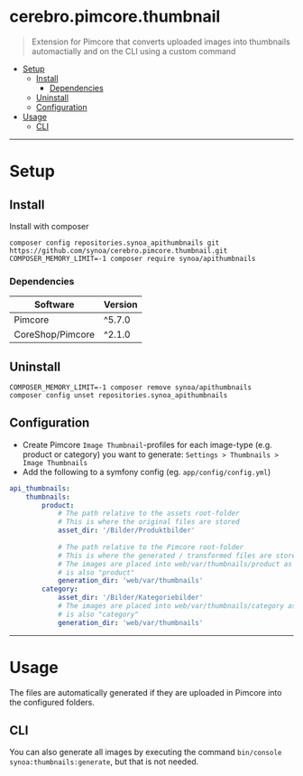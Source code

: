 <h1>cerebro.pimcore.thumbnail</h1>

> Extension for Pimcore that converts uploaded images into thumbnails automactially and on the CLI using a custom command

- [Setup](#setup)
  - [Install](#install)
    - [Dependencies](#dependencies)
  - [Uninstall](#uninstall)
  - [Configuration](#configuration)
- [Usage](#usage)
  - [CLI](#cli)

---

# Setup

## Install

Install with composer

```
composer config repositories.synoa_apithumbnails git https://github.com/synoa/cerebro.pimcore.thumbnail.git
COMPOSER_MEMORY_LIMIT=-1 composer require synoa/apithumbnails
```

### Dependencies

| Software | Version |
| --- | --- |
| Pimcore | ^5.7.0||^6.0.0 |
| CoreShop/Pimcore | ^2.1.0 | 


## Uninstall

```
COMPOSER_MEMORY_LIMIT=-1 composer remove synoa/apithumbnails
composer config unset repositories.synoa_apithumbnails
```

## Configuration


 - Create Pimcore `Image Thumbnail`-profiles for each image-type (e.g. product or category) you want to generate: `Settings > Thumbnails > Image Thumbnails`
 - Add the following to a symfony config (eg. `app/config/config.yml`)
 
```yaml
api_thumbnails:
    thumbnails:
        product:
            # The path relative to the assets root-folder
            # This is where the original files are stored
            asset_dir: '/Bilder/Produktbilder'
            
            # The path relative to the Pimcore root-folder
            # This is where the generated / transformed files are stored
            # The images are placed into web/var/thumbnails/product as the name of the profile 
            # is also "product"
            generation_dir: 'web/var/thumbnails'
        category:
            asset_dir: '/Bilder/Kategoriebilder'
            # The images are placed into web/var/thumbnails/category as the name of the profile 
            # is also "category"
            generation_dir: 'web/var/thumbnails'
```

---

# Usage

The files are automatically generated if they are uploaded in Pimcore into the configured folders. 

## CLI

You can also generate all images by executing the command `bin/console synoa:thumbnails:generate`, but that is not needed. 